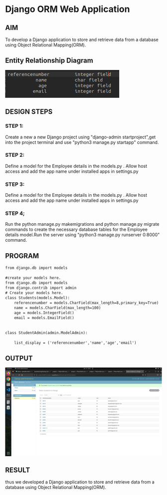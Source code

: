 # Django ORM Web Application

## AIM
To develop a Django application to store and retrieve data from a database using Object Relational Mapping(ORM).

## Entity Relationship Diagram
![entitydiagram](./images/entitydiagarm.png)

## DESIGN STEPS

### STEP 1:
Create a new a new Django project using "django-admin startproject",get into the
project terminal and use "python3 manage.py startapp" command.

### STEP 2:

Define a model for the Employee details in the models.py . Allow host access and add
the app name under installed apps in settings.py

### STEP 3:

Define a model for the Employee details in the models.py . Allow host access and add
the app name under installed apps in settings.py

### STEP 4;
Run the python manage.py makemigrations and python manage.py migrate commands
to create the necessary database tables for the Employee details model.Run the server
using "python3 manage.py runserver 0:8000" command.

## PROGRAM
```
from django.db import models

#create your models here.
from django.db import models
from django.contrib import admin
# Create your models here.
class Students(models.Model):
    referencenumber = models.CharField(max_length=8,primary_key=True)
    name = models.CharField(max_length=100)
    age = models.IntegerField()
    email = models.EmailField()
    

class StudentAdmin(admin.ModelAdmin):

    list_display = ('referencenumber','name','age','email')
```
## OUTPUT

![records](./images/records.png)


## RESULT
thus we developed a Django application to store and retrieve data from a database using Object Relational Mapping(ORM).